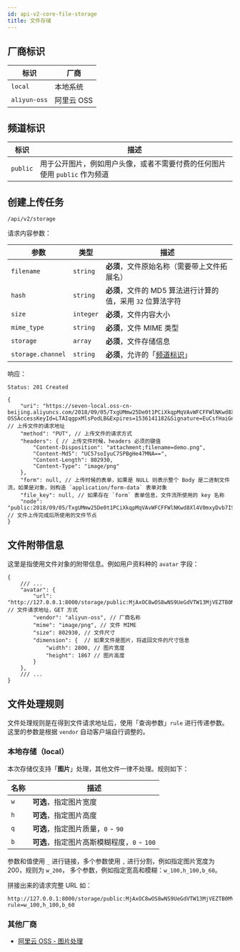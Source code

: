 ```yaml
---
id: api-v2-core-file-storage
title: 文件存储
---
```


## 厂商标识

| 标识 | 厂商 |
|----|----|
| `local` | 本地系统 |
| `aliyun-oss` | 阿里云 OSS |

## 频道标识

| 标识 | 描述 |
|----|----|
| `public` | 用于公开图片，例如用户头像，或者不需要付费的任何图片使用 `public` 作为频道 |

## 创建上传任务

```
/api/v2/storage
```

请求内容参数：

| 参数 | 类型 | 描述 |
|----|----|----|
| `filename` | `string` | **必须**，文件原始名称（需要带上文件拓展名） |
| `hash` | `string` | **必须**，文件的 MD5 算法进行计算的值，采用 `32` 位算法字符 |
| `size` | `integer` | **必须**，文件内容大小 |
| `mime_type` | `string` | **必须**，文件 MIME 类型 |
| `storage` | `array` | **必须**，文件存储信息 |
| `storage.channel` | `string` | **必须**，允许的「[频道标识](#频道标识)」 |

响应：

```
Status: 201 Created
```
```json5
{
    "uri": "https://seven-local.oss-cn-beijing.aliyuncs.com/2018/09/05/TxgUMmw25De0t1PCiXkqpMqVAvWFCFFWlNKwd8Xl4V0mxyDvb7ISj0PmTUFH5PJH.png?OSSAccessKeyId=LTAIqgpxMlsPodLB&Expires=1536141182&Signature=EuCsfHaiGnkhDQ4D8wys%2FU7pYtQ%3D", // 上传文件的请求地址
    "method": "PUT", // 上传文件的请求方式
    "headers": { // 上传文件时候，headers 必须的键值
        "Content-Disposition": "attachment;filename=demo.png",
        "Content-Md5": "UC57soIyuC7SPBgHe47MNA==",
        "Content-Length": 802930,
        "Content-Type": "image/png"
    },
    "form": null, // 上传时候的表单，如果是 NULL 则表示整个 Body 是二进制文件流，如果是对象，则构造 `application/form-data` 表单对象
    "file_key": null, // 如果存在 `form` 表单信息，文件流所使用的 key 名称
    "node": "public:2018/09/05/TxgUMmw25De0t1PCiXkqpMqVAvWFCFFWlNKwd8Xl4V0mxyDvb7ISj0PmTUFH5PJH.png" // 文件上传完成后所使用的文件节点
}
```

## 文件附带信息

这里是指使用文件对象的附带信息。例如用户资料种的 `avatar` 字段：

```json5
{
    /// ...
    "avatar": {
        "url": "http://127.0.0.1:8000/storage/public:MjAxOC8wOS8wNS9UeGdVTW13MjVEZTB0MVBDaVhrcXBNcVZBdldGQ0ZGV2xOS3dkOFhsNFYwbXh5RHZiN0lTajBQbVRVRkg1UEpILnBuZw==", // 文件请求地址，GET 方式
        "vendor": "aliyun-oss", // 厂商名称
        "mime": "image/png", // 文件 MIME
        "size": 802930, // 文件尺寸
        "dimension": {  // 如果文件是图片，将返回文件的尺寸信息
            "width": 2800, // 图片宽度
            "height": 1867 // 图片高度
        }
    },
    /// ...
}
```

## 文件处理规则

文件处理规则是在得到文件请求地址后，使用「查询参数」`rule` 进行传递参数。这里的参数是根据 `vendor` 自动客户端自行调整的。

### 本地存储（local）

本次存储仅支持「**图片**」处理，其他文件一律不处理。规则如下：

| 名称 | 描述 |
|----|----|
| `w` | **可选**，指定图片宽度 |
| `h` | **可选**，指定图片高度 |
| `q` | **可选**，指定图片质量，`0` - `90` |
| `b` | **可选**，指定图片高斯模糊程度，`0` - `100` |

参数和值使用 `_` 进行链接，多个参数使用 `,` 进行分割，例如指定图片宽度为 200，规则为 `w_200`，
多个参数，例如指定宽高和模糊：`w_100,h_100,b_60`。

拼接出来的请求完整 URL 如：

```
http://127.0.0.1:8000/storage/public:MjAxOC8wOS8wNS9UeGdVTW13MjVEZTB0MVBDaVhrcXBNcVZBdldGQ0ZGV2xOS3dkOFhsNFYwbXh5RHZiN0lTajBQbVRVRkg1UEpILnBuZw==?rule=w_100,h_100,b_60
```

### 其他厂商

- [阿里云 OSS - 图片处理](https://help.aliyun.com/document_detail/44686.html)

